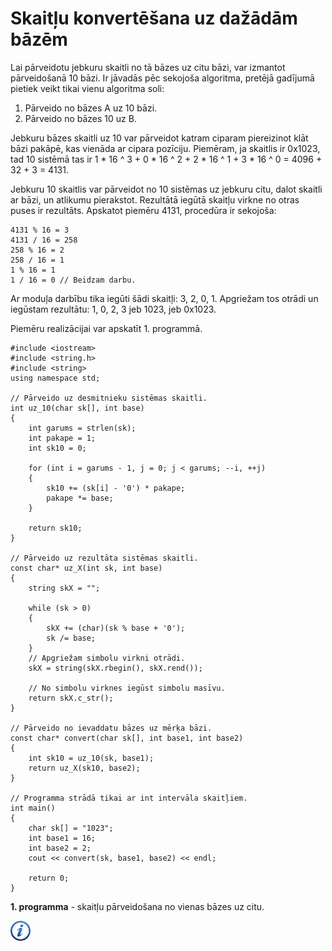 # Skaitļu konvertēšana uz dažādām bāzēm

Lai pārveidotu jebkuru skaitli no tā bāzes uz citu bāzi, var izmantot pārveidošanā 10 bāzi. Ir jāvadās pēc sekojoša algoritma, pretējā gadījumā pietiek veikt tikai vienu algoritma soli:

1. Pārveido no bāzes A uz 10 bāzi.
1. Pārveido no bāzes 10 uz B.

Jebkuru bāzes skaitli uz 10 var pārveidot katram ciparam piereizinot klāt bāzi pakāpē, kas vienāda ar cipara pozīciju. Piemēram, ja skaitlis ir 0x1023, tad 10 sistēmā tas ir 1 * 16 ^ 3 + 0 * 16 ^ 2 + 2 * 16 ^ 1 + 3 * 16 ^ 0 = 4096 + 32 + 3 = 4131.

Jebkuru 10 skaitlis var pārveidot no 10 sistēmas uz jebkuru citu, dalot skaitli ar bāzi, un atlikumu pierakstot. Rezultātā iegūtā skaitļu virkne no otras puses ir rezultāts. Apskatot piemēru 4131, procedūra ir sekojoša:

```
4131 % 16 = 3
4131 / 16 = 258
258 % 16 = 2
258 / 16 = 1
1 % 16 = 1
1 / 16 = 0 // Beidzam darbu.
```

Ar moduļa darbību tika iegūti šādi skaitļi: 3, 2, 0, 1. Apgriežam tos otrādi un iegūstam rezultātu: 1, 0, 2, 3 jeb 1023, jeb 0x1023.

Piemēru realizācijai var apskatīt 1. programmā.

```
#include <iostream>
#include <string.h>
#include <string>
using namespace std;

// Pārveido uz desmitnieku sistēmas skaitli.
int uz_10(char sk[], int base)
{
    int garums = strlen(sk);
    int pakape = 1;
    int sk10 = 0;

    for (int i = garums - 1, j = 0; j < garums; --i, ++j)
    {
        sk10 += (sk[i] - '0') * pakape;
        pakape *= base;
    }

    return sk10;
}

// Pārveido uz rezultāta sistēmas skaitli.
const char* uz_X(int sk, int base)
{
    string skX = "";

    while (sk > 0)
    {
        skX += (char)(sk % base + '0');
        sk /= base;
    }
    // Apgriežam simbolu virkni otrādi.
    skX = string(skX.rbegin(), skX.rend());

    // No simbolu virknes iegūst simbolu masīvu.
    return skX.c_str();
}

// Pārveido no ievaddatu bāzes uz mērķa bāzi.
const char* convert(char sk[], int base1, int base2)
{
    int sk10 = uz_10(sk, base1);
    return uz_X(sk10, base2);
}

// Programma strādā tikai ar int intervāla skaitļiem.
int main()
{
    char sk[] = "1023";
    int base1 = 16;
    int base2 = 2;
    cout << convert(sk, base1, base2) << endl;

    return 0;
}
```

**1. programma** - skaitļu pārveidošana no vienas bāzes uz citu.

<a href="http://en.wikipedia.org/wiki/Positional_notation" target="_blank">![Vairāk informācija](/media/theory/information.png)</a>